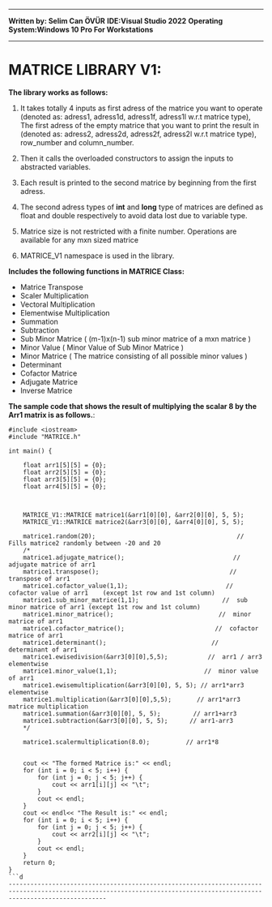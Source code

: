 ***********************************************************************************************************************************************************************
**Written by: Selim Can ÖVÜR**
**IDE:Visual Studio 2022**
**Operating System:Windows 10 Pro For Workstations**
***********************************************************************************************************************************************************************

# MATRICE LIBRARY V1:

  **The library works as follows:**
  
1) It takes totally 4 inputs as first adress of the matrice you want to operate (denoted as: adress1, adress1d, adress1f, adress1l w.r.t matrice type), The first adress of the empty matrice that you want to print the result in (denoted as: adress2, adress2d, adress2f, adress2l w.r.t matrice type), row_number and column_number.

2) Then it calls the overloaded constructors to assign the inputs to abstracted variables. 

3) Each result is printed to the second matrice by beginning from the first adress.

4) The second adress types of **int** and **long** type of matrices are defined as float and double respectively to avoid data lost due to variable type.

5) Matrice size is not restricted with a finite number. Operations are available for any mxn sized matrice

6) MATRICE_V1 namespace is used in the library. 

  **Includes the following functions in MATRICE Class:**

 - Matrice Transpose <br>
 - Scaler Multiplication <br>
 - Vectoral Multiplication <br>
 - Elementwise Multiplication <br>
 - Summation <br>
 - Subtraction <br>
 - Sub Minor Matrice (   (m-1)x(n-1) sub minor matrice of a mxn matrice  ) <br>
 - Minor Value ( Minor Value of Sub Minor Matrice ) <br>
 - Minor Matrice ( The matrice consisting of all possible minor values ) <br>
 - Determinant <br>
 - Cofactor Matrice <br>
 - Adjugate Matrice <br>
 - Inverse Matrice <br>

**The sample code that shows the result of multiplying the scalar 8 by the Arr1 matrix is as follows.**:

```
#include <iostream>
#include "MATRICE.h"

int main() {

	float arr1[5][5] = {0};
	float arr2[5][5] = {0};
	float arr3[5][5] = {0};
	float arr4[5][5] = {0};


	
	MATRICE_V1::MATRICE matrice1(&arr1[0][0], &arr2[0][0], 5, 5);
	MATRICE_V1::MATRICE matrice2(&arr3[0][0], &arr4[0][0], 5, 5);

	matrice1.random(20);                                       //  Fills matrice2 randomly between -20 and 20
	/*
	matrice1.adjugate_matrice();                              //  adjugate matrice of arr1
	matrice1.transpose();                                    //  transpose of arr1
	matrice1.cofactor_value(1,1);                           //  cofactor value of arr1    (except 1st row and 1st column)
	matrice1.sub_minor_matrice(1,1);                       //  sub minor matrice of arr1 (except 1st row and 1st column)
	matrice1.minor_matrice();                             //  minor matrice of arr1
	matrice1.cofactor_matrice();                         //  cofactor matrice of arr1
	matrice1.determinant();                             //  determinant of arr1
	matrice1.ewisedivision(&arr3[0][0],5,5);           //  arr1 / arr3 elementwise
	matrice1.minor_value(1,1);			              //  minor value of arr1
	matrice1.ewisemultiplication(&arr3[0][0], 5, 5); // arr1*arr3 elementwise
	matrice1.multiplication(&arr3[0][0],5,5);       // arr1*arr3 matrice multiplication
	matrice1.summation(&arr3[0][0], 5, 5);         // arr1+arr3
	matrice1.subtraction(&arr3[0][0], 5, 5);      // arr1-arr3 
	*/

	matrice1.scalermultiplication(8.0);          // arr1*8
	

	cout << "The formed Matrice is:" << endl;
	for (int i = 0; i < 5; i++) {
		for (int j = 0; j < 5; j++) {
			cout << arr1[i][j] << "\t";
		}
		cout << endl;
	}
	cout << endl<< "The Result is:" << endl;
	for (int i = 0; i < 5; i++) {
		for (int j = 0; j < 5; j++) {
			cout << arr2[i][j] << "\t";
		}
		cout << endl;
	}
	return 0;
}
```d
-----------------------------------------------------------------------------------------------------------------------------------------------------------------------
